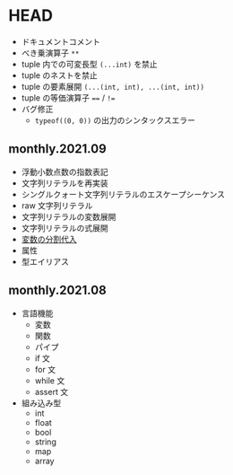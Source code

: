 HEAD
=================

- ドキュメントコメント
- べき乗演算子 `**`
- tuple 内での可変長型 `(...int)` を禁止
- tuple のネストを禁止
- tuple の要素展開 `(...(int, int), ...(int, int))`
- tuple の等価演算子 `==` / `!=`
- バグ修正
    - `typeof((0, 0))` の出力のシンタックスエラー

monthly.2021.09
---------------

- 浮動小数点数の指数表記
- 文字列リテラルを再実装
- シングルクォート文字列リテラルのエスケープシーケンス
- raw 文字列リテラル
- 文字列リテラルの変数展開
- 文字列リテラルの式展開
- [変数の分割代入](https://github.com/cotowali/cotowali/blob/4b986ff95b90ce1fbbd2ea0b76480261b2058303/tests/assign_test.li#L35-L44)
- 属性
- 型エイリアス

monthly.2021.08
---------------

- 言語機能
    - 変数
    - 関数
    - パイプ
    - if 文
    - for 文
    - while 文
    - assert 文
- 組み込み型
    - int
    - float
    - bool
    - string
    - map
    - array
